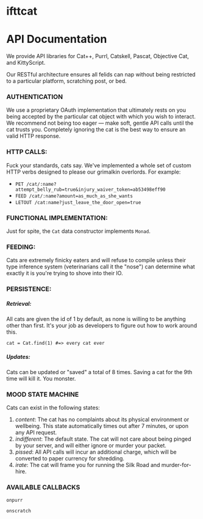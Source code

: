 # ifttcat

# API Documentation

We provide API libraries for Cat++, Purrl, Catskell, Pascat, Objective Cat, and KittyScript.

Our RESTful architecture ensures all felids can nap without being restricted to a particular platform, scratching post, or bed.


### AUTHENTICATION

We use a proprietary OAuth implementation that ultimately rests on you being accepted by the particular cat object with which you wish to interact. We recommend not being too eager — make soft, gentle API calls until the cat trusts you. Completely ignoring the cat is the best way to ensure an valid HTTP response.


### HTTP CALLS:

Fuck your standards, cats say. We've implemented a whole set of custom HTTP verbs designed to please our grimalkin overlords. For example:

- `PET /cat/:name?attempt_belly_rub=true&injury_waiver_token=ab53498eff90`
- `FEED /cat/:name?amount=as_much_as_she_wants`
- `LETOUT /cat:name?just_leave_the_door_open=true`

### FUNCTIONAL IMPLEMENTATION:

Just for spite, the `Cat` data constructor implements `Monad`.

### FEEDING:

Cats are extremely finicky eaters and will refuse to compile unless their type inference system (veterinarians call it the "nose") can determine what exactly it is you're trying to shove into their IO.

### PERSISTENCE:

##### Retrieval:

All cats are given the id of 1 by default, as none is willing to be anything other than first. It's your job as developers to figure out how to work around this.

`cat = Cat.find(1) #=> every cat ever`

##### Updates:

Cats can be updated or "saved" a total of 8 times. Saving a cat for the 9th time will kill it. You monster.

### MOOD STATE MACHINE

Cats can exist in the following states:

1. *content*: The cat has no complaints about its physical environment or wellbeing. This state automatically times out after 7 minutes, or upon any API request.
2. *indifferent*: The default state. The cat will not care about being pinged by your server, and will either ignore or murder your packet.
3. *pissed*: All API calls will incur an additional charge, which will be converted to paper currency for shredding.
4. *irate*: The cat will frame you for running the Silk Road and murder-for-hire.

### AVAILABLE CALLBACKS

`onpurr`

`onscratch`
